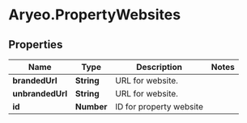 # Aryeo.PropertyWebsites

## Properties

Name | Type | Description | Notes
------------ | ------------- | ------------- | -------------
**brandedUrl** | **String** | URL for website. | 
**unbrandedUrl** | **String** | URL for website. | 
**id** | **Number** | ID for property website | 


